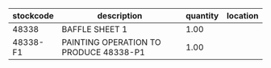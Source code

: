 |stockcode|description|quantity|location|
|---------|-----------|--------|--------|
|48338|BAFFLE SHEET 1|1.00||
|48338-F1|PAINTING OPERATION TO PRODUCE 48338-P1|1.00||
